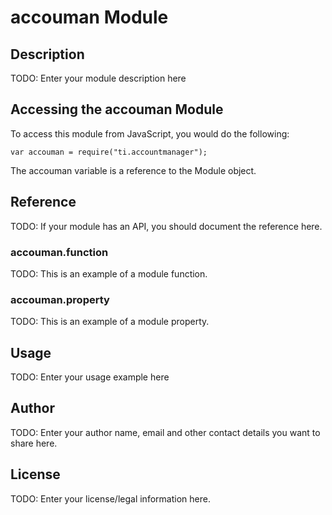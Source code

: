 # accouman Module

## Description

TODO: Enter your module description here

## Accessing the accouman Module

To access this module from JavaScript, you would do the following:

    var accouman = require("ti.accountmanager");

The accouman variable is a reference to the Module object.

## Reference

TODO: If your module has an API, you should document
the reference here.

### accouman.function

TODO: This is an example of a module function.

### accouman.property

TODO: This is an example of a module property.

## Usage

TODO: Enter your usage example here

## Author

TODO: Enter your author name, email and other contact
details you want to share here.

## License

TODO: Enter your license/legal information here.
